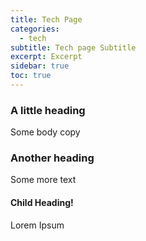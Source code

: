 ```yaml
---
title: Tech Page
categories:
  - tech
subtitle: Tech page Subtitle
excerpt: Excerpt
sidebar: true
toc: true
---
```


### A little heading

Some body copy

### Another heading

Some more text

#### Child Heading!

Lorem Ipsum
